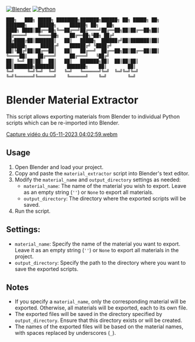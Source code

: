 [![Blender](https://img.shields.io/badge/Blender-3.6-orange.svg)](https://www.blender.org/download/releases/3-6/)
[![Python](https://img.shields.io/badge/Python-3.10.13-blue.svg)](https://www.python.org/downloads/release/python-31013/)
```
███╗   ███╗ █████╗ ████████╗███████╗██████╗ ██╗ █████╗ ██╗     ███████╗    ██████╗     ██████╗ ██╗   ██╗
████╗ ████║██╔══██╗╚══██╔══╝██╔════╝██╔══██╗██║██╔══██╗██║     ██╔════╝    ╚════██╗    ██╔══██╗╚██╗ ██╔╝
██╔████╔██║███████║   ██║   █████╗  ██████╔╝██║███████║██║     ███████╗     █████╔╝    ██████╔╝ ╚████╔╝ 
██║╚██╔╝██║██╔══██║   ██║   ██╔══╝  ██╔══██╗██║██╔══██║██║     ╚════██║    ██╔═══╝     ██╔═══╝   ╚██╔╝  
██║ ╚═╝ ██║██║  ██║   ██║   ███████╗██║  ██║██║██║  ██║███████╗███████║    ███████╗    ██║        ██║   
╚═╝     ╚═╝╚═╝  ╚═╝   ╚═╝   ╚══════╝╚═╝  ╚═╝╚═╝╚═╝  ╚═╝╚══════╝╚══════╝    ╚══════╝    ╚═╝        ╚═╝   
```


# Blender Material Extractor

This script allows exporting materials from Blender to individual Python scripts which can be re-imported into Blender.

[Capture vidéo du 05-11-2023 04:02:59.webm](https://github.com/SECRET-GUEST/animation/assets/92639080/90188046-09d0-4f1a-b8a3-3c7728de2daf)

## Usage

1. Open Blender and load your project.
2. Copy and paste the `material_extractor` script into Blender's text editor.
3. Modify the `material_name` and `output_directory` settings as needed:
   - `material_name`: The name of the material you wish to export. Leave as an empty string (`''`) or `None` to export all materials.
   - `output_directory`: The directory where the exported scripts will be saved.
4. Run the script.

## Settings:

- `material_name`: Specify the name of the material you want to export. Leave it as an empty string (`''`) or `None` to export all materials in the project.
- `output_directory`: Specify the path to the directory where you want to save the exported scripts.

## Notes

- If you specify a `material_name`, only the corresponding material will be exported. Otherwise, all materials will be exported, each to its own file.
- The exported files will be saved in the directory specified by `output_directory`. Ensure that this directory exists or will be created.
- The names of the exported files will be based on the material names, with spaces replaced by underscores (`_`).
